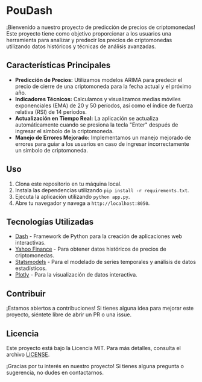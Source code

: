 # PouDash

¡Bienvenido a nuestro proyecto de predicción de precios de criptomonedas! Este proyecto tiene como objetivo proporcionar a los usuarios una herramienta para analizar y predecir los precios de criptomonedas utilizando datos históricos y técnicas de análisis avanzadas.

## Características Principales

- **Predicción de Precios:** Utilizamos modelos ARIMA para predecir el precio de cierre de una criptomoneda para la fecha actual y el próximo año.
- **Indicadores Técnicos:** Calculamos y visualizamos medias móviles exponenciales (EMA) de 20 y 50 períodos, así como el índice de fuerza relativa (RSI) de 14 períodos.
- **Actualización en Tiempo Real:** La aplicación se actualiza automáticamente cuando se presiona la tecla "Enter" después de ingresar el símbolo de la criptomoneda.
- **Manejo de Errores Mejorado:** Implementamos un manejo mejorado de errores para guiar a los usuarios en caso de ingresar incorrectamente un símbolo de criptomoneda.

## Uso

1. Clona este repositorio en tu máquina local.
2. Instala las dependencias utilizando `pip install -r requirements.txt`.
3. Ejecuta la aplicación utilizando `python app.py`.
4. Abre tu navegador y navega a `http://localhost:8050`.

## Tecnologías Utilizadas

- [Dash](https://dash.plotly.com/) - Framework de Python para la creación de aplicaciones web interactivas.
- [Yahoo Finance](https://pypi.org/project/yfinance/) - Para obtener datos históricos de precios de criptomonedas.
- [Statsmodels](https://www.statsmodels.org/stable/index.html) - Para el modelado de series temporales y análisis de datos estadísticos.
- [Plotly](https://plotly.com/python/) - Para la visualización de datos interactiva.

## Contribuir

¡Estamos abiertos a contribuciones! Si tienes alguna idea para mejorar este proyecto, siéntete libre de abrir un PR o una issue.

## Licencia

Este proyecto está bajo la Licencia MIT. Para más detalles, consulta el archivo [LICENSE](LICENSE).

¡Gracias por tu interés en nuestro proyecto! Si tienes alguna pregunta o sugerencia, no dudes en contactarnos.
